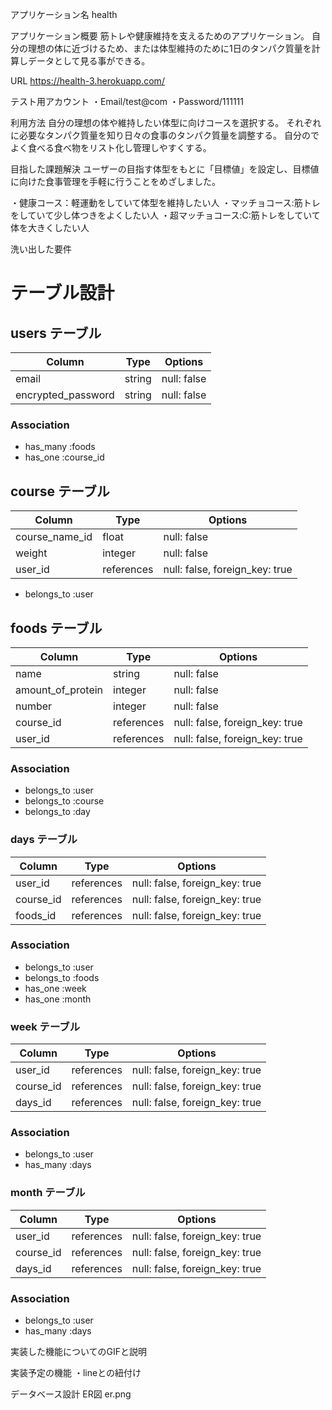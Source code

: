 アプリケーション名 health

アプリケーション概要
筋トレや健康維持を支えるためのアプリケーション。
自分の理想の体に近づけるため、または体型維持のために1日のタンパク質量を計算しデータとして見る事ができる。

URL  https://health-3.herokuapp.com/

テスト用アカウント 
・Email/test@com
・Password/111111

利用方法
自分の理想の体や維持したい体型に向けコースを選択する。
それぞれに必要なタンパク質量を知り日々の食事のタンパク質量を調整する。
自分のでよく食べる食べ物をリスト化し管理しやすくする。

目指した課題解決
ユーザーの目指す体型をもとに「目標値」を設定し、目標値に向けた食事管理を手軽に行うことをめざしました。

・健康コース：軽運動をしていて体型を維持したい人
・マッチョコース:筋トレをしていて少し体つきをよくしたい人
・超マッチョコース:C:筋トレをしていて体を大きくしたい人


洗い出した要件


# テーブル設計


## users テーブル

| Column             | Type         | Options     |
| ------------------ | ------------ | ----------- |
| email              | string       | null: false |
| encrypted_password | string       | null: false | 

### Association

- has_many :foods
- has_one :course_id



## course テーブル

| Column         | Type        | Options                        |
| -------------- | ----------- | ------------------------------ |
| course_name_id | float       | null: false                    |
| weight         | integer     | null: false                    |
| user_id        | references  | null: false, foreign_key: true |


- belongs_to :user


## foods テーブル

| Column            | Type       | Options                        |
| ----------------- | ---------- | ------------------------------ |
| name              | string     | null: false                    |
| amount_of_protein | integer    | null: false                    |
| number            | integer    | null: false                    |
| course_id         | references | null: false, foreign_key: true |
| user_id           | references | null: false, foreign_key: true |


### Association

- belongs_to :user
- belongs_to :course
- belongs_to :day

### days テーブル

| Column        | Type       | Options                        |
| ------------- | ---------- | ------------------------------ |
| user_id       | references | null: false, foreign_key: true |
| course_id     | references | null: false, foreign_key: true |
| foods_id      | references | null: false, foreign_key: true |


### Association

- belongs_to :user
- belongs_to :foods
- has_one :week
- has_one :month


### week テーブル

| Column        | Type       | Options                        |
| ------------- | ---------- | ------------------------------ |
| user_id       | references | null: false, foreign_key: true |
| course_id     | references | null: false, foreign_key: true |
| days_id       | references | null: false, foreign_key: true |


### Association

- belongs_to :user
- has_many :days


### month テーブル

| Column        | Type       | Options                        |
| ------------- | ---------- | ------------------------------ |
| user_id       | references | null: false, foreign_key: true |
| course_id     | references | null: false, foreign_key: true |
| days_id       | references | null: false, foreign_key: true |


### Association

- belongs_to :user
- has_many :days


実装した機能についてのGIFと説明

実装予定の機能
・lineとの紐付け

データベース設計  ER図
er.png